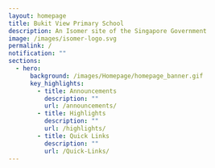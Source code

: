 ```yaml
---
layout: homepage
title: Bukit View Primary School
description: An Isomer site of the Singapore Government
image: /images/isomer-logo.svg
permalink: /
notification: ""
sections:
  - hero:
      background: /images/Homepage/homepage_banner.gif
      key_highlights:
        - title: Announcements
          description: ""
          url: /announcements/
        - title: Highlights
          description: ""
          url: /highlights/
        - title: Quick Links
          description: ""
          url: /Quick-Links/
---
```

